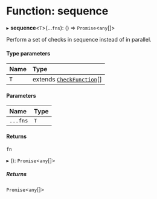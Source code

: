 # Function: sequence

▸ **sequence**<`T`\>(...`fns`): () => `Promise`<`any`[]\>

Perform a set of checks in sequence instead of in parallel.

#### Type parameters

| Name | Type |
| :------ | :------ |
| `T` | extends [`CheckFunction`](../interfaces/CheckFunction.md)[] |

#### Parameters

| Name | Type |
| :------ | :------ |
| `...fns` | `T` |

#### Returns

`fn`

▸ (): `Promise`<`any`[]\>

##### Returns

`Promise`<`any`[]\>
